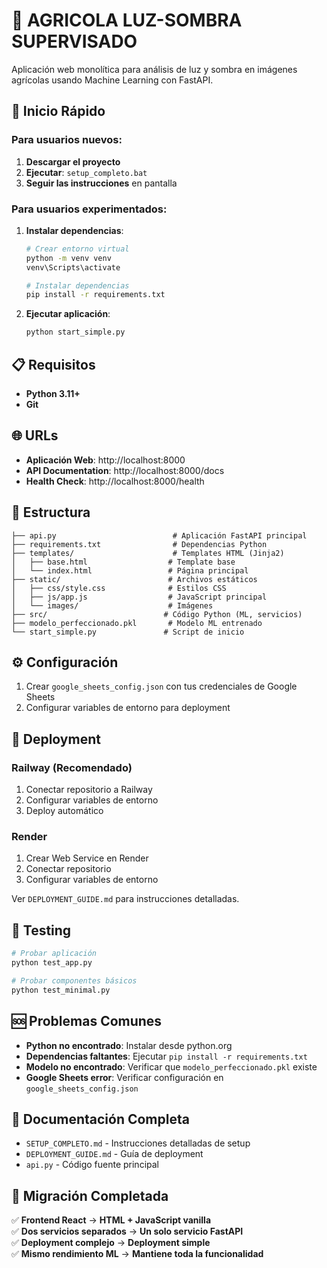 # 🌱 AGRICOLA LUZ-SOMBRA SUPERVISADO

Aplicación web monolítica para análisis de luz y sombra en imágenes agrícolas usando Machine Learning con FastAPI.

## 🚀 Inicio Rápido

### Para usuarios nuevos:
1. **Descargar el proyecto**
2. **Ejecutar**: `setup_completo.bat`
3. **Seguir las instrucciones** en pantalla

### Para usuarios experimentados:
1. **Instalar dependencias**:
   ```bash
   # Crear entorno virtual
   python -m venv venv
   venv\Scripts\activate
   
   # Instalar dependencias
   pip install -r requirements.txt
   ```

2. **Ejecutar aplicación**:
   ```bash
   python start_simple.py
   ```

## 📋 Requisitos
- **Python 3.11+**
- **Git**

## 🌐 URLs
- **Aplicación Web**: http://localhost:8000
- **API Documentation**: http://localhost:8000/docs
- **Health Check**: http://localhost:8000/health

## 📁 Estructura
```
├── api.py                          # Aplicación FastAPI principal
├── requirements.txt                # Dependencias Python
├── templates/                      # Templates HTML (Jinja2)
│   ├── base.html                  # Template base
│   └── index.html                 # Página principal
├── static/                        # Archivos estáticos
│   ├── css/style.css              # Estilos CSS
│   ├── js/app.js                  # JavaScript principal
│   └── images/                    # Imágenes
├── src/                          # Código Python (ML, servicios)
├── modelo_perfeccionado.pkl       # Modelo ML entrenado
└── start_simple.py               # Script de inicio
```

## ⚙️ Configuración
1. Crear `google_sheets_config.json` con tus credenciales de Google Sheets
2. Configurar variables de entorno para deployment

## 🚀 Deployment

### Railway (Recomendado)
1. Conectar repositorio a Railway
2. Configurar variables de entorno
3. Deploy automático

### Render
1. Crear Web Service en Render
2. Conectar repositorio
3. Configurar variables de entorno

Ver `DEPLOYMENT_GUIDE.md` para instrucciones detalladas.

## 🧪 Testing
```bash
# Probar aplicación
python test_app.py

# Probar componentes básicos
python test_minimal.py
```

## 🆘 Problemas Comunes
- **Python no encontrado**: Instalar desde python.org
- **Dependencias faltantes**: Ejecutar `pip install -r requirements.txt`
- **Modelo no encontrado**: Verificar que `modelo_perfeccionado.pkl` existe
- **Google Sheets error**: Verificar configuración en `google_sheets_config.json`

## 📖 Documentación Completa
- `SETUP_COMPLETO.md` - Instrucciones detalladas de setup
- `DEPLOYMENT_GUIDE.md` - Guía de deployment
- `api.py` - Código fuente principal

## 🔄 Migración Completada
✅ **Frontend React** → **HTML + JavaScript vanilla**  
✅ **Dos servicios separados** → **Un solo servicio FastAPI**  
✅ **Deployment complejo** → **Deployment simple**  
✅ **Mismo rendimiento ML** → **Mantiene toda la funcionalidad**